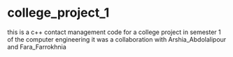 # college_project_1
this is a c++ contact management code for a college project in semester 1 of the computer engineering 
it was a collaboration with Arshia_Abdolalipour and Fara_Farrokhnia
